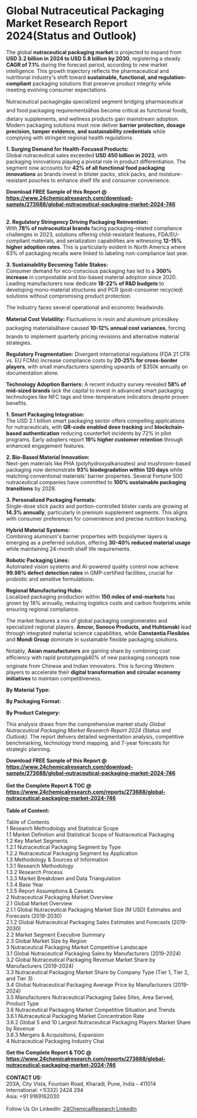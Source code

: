 <h1>Global Nutraceutical Packaging Market Research Report 2024(Status and Outlook)</h1><p>The global <strong>nutraceutical packaging market</strong> is projected to expand from <strong>USD 3.2 billion in 2024 to USD 5.8 billion by 2030</strong>, registering a steady <strong>CAGR of 7.1%</strong> during the forecast period, according to new market intelligence. This growth trajectory reflects the pharmaceutical and nutritional industry's shift toward <strong>sustainable, functional, and regulation-compliant</strong> packaging solutions that preserve product integrity while meeting evolving consumer expectations.</p><p>Nutraceutical packagingâa specialized segment bridging pharmaceutical and food packaging requirementsâhas become critical as functional foods, dietary supplements, and wellness products gain mainstream adoption. Modern packaging solutions must now deliver <strong>barrier protection, dosage precision, tamper evidence, and sustainability credentials</strong> while complying with stringent regional health regulations.</p><p><strong>1. Surging Demand for Health-Focused Products:</strong><br>
Global nutraceutical sales exceeded <strong>USD 450 billion in 2023</strong>, with packaging innovations playing a pivotal role in product differentiation. The segment now accounts for <strong>42% of all functional food packaging innovations</strong> as brands invest in blister packs, stick packs, and moisture-resistant pouches to enhance shelf life and consumer convenience.</p><div><b>Download FREE Sample of this Report @ 
            <a href="https://www.24chemicalresearch.com/download-sample/273688/global-nutraceutical-packaging-market-2024-746">
            https://www.24chemicalresearch.com/download-sample/273688/global-nutraceutical-packaging-market-2024-746</a></b></div><br><p><strong>2. Regulatory Stringency Driving Packaging Reinvention:</strong><br>
With <strong>78% of nutraceutical brands</strong> facing packaging-related compliance challenges in 2023, solutions offering child-resistant features, FDA/EU-compliant materials, and serialization capabilities are witnessing <strong>12-15% higher adoption rates</strong>. This is particularly evident in North America where 63% of packaging recalls were linked to labeling non-compliance last year.</p><p><strong>3. Sustainability Becoming Table Stakes:</strong><br>
Consumer demand for eco-conscious packaging has led to a <strong>300% increase</strong> in compostable and bio-based material adoption since 2020. Leading manufacturers now dedicate <strong>18-22% of R&amp;D budgets</strong> to developing mono-material structures and PCR (post-consumer recycled) solutions without compromising product protection.</p><p>The industry faces several operational and economic headwinds:</p><p><strong>Material Cost Volatility:</strong> Fluctuations in resin and aluminum pricesâkey packaging materialsâhave caused <strong>10-12% annual cost variances</strong>, forcing brands to implement quarterly pricing revisions and alternative material strategies.</p><p><strong>Regulatory Fragmentation:</strong> Divergent international regulations (FDA 21 CFR vs. EU FCMs) increase compliance costs by <strong>20-25% for cross-border players</strong>, with small manufacturers spending upwards of $350k annually on documentation alone.</p><p><strong>Technology Adoption Barriers:</strong> A recent industry survey revealed <strong>58% of mid-sized brands</strong> lack the capital to invest in advanced smart packaging technologies like NFC tags and time-temperature indicators despite proven benefits.</p><p><strong>1. Smart Packaging Integration:</strong><br>
The USD 2.1 billion smart packaging sector offers compelling applications for nutraceuticals, with <strong>QR-code enabled dose tracking</strong> and <strong>blockchain-based authentication</strong> reducing counterfeit incidents by 72% in pilot programs. Early adopters report <strong>19% higher customer retention</strong> through enhanced engagement features.</p><p><strong>2. Bio-Based Material Innovation:</strong><br>
Next-gen materials like PHA (polyhydroxyalkanoates) and mushroom-based packaging now demonstrate <strong>93% biodegradation within 120 days</strong> while matching conventional materials' barrier properties. Several Fortune 500 nutraceutical companies have committed to <strong>100% sustainable packaging transitions</strong> by 2028.</p><p><strong>3. Personalized Packaging Formats:</strong><br>
Single-dose stick packs and portion-controlled blister cards are growing at <strong>14.3% annually</strong>, particularly in premium supplement segments. This aligns with consumer preferences for convenience and precise nutrition tracking.</p><p><strong>Hybrid Material Systems:</strong><br>
	Combining aluminum's barrier properties with biopolymer layers is emerging as a preferred solution, offering <strong>30-40% reduced material usage</strong> while maintaining 24-month shelf life requirements.</p><p><strong>Robotic Packaging Lines:</strong><br>
	Automated vision systems and AI-powered quality control now achieve <strong>99.98% defect detection rates</strong> in GMP-certified facilities, crucial for probiotic and sensitive formulations.</p><p><strong>Regional Manufacturing Hubs:</strong><br>
	Localized packaging production within <strong>150 miles of end-markets</strong> has grown by 18% annually, reducing logistics costs and carbon footprints while ensuring regional compliance.</p><p>The market features a mix of global packaging conglomerates and specialized regional players. <strong>Amcor, Sonoco Products, and Huhtamaki</strong> lead through integrated material science capabilities, while <strong>Constantia Flexibles</strong> and <strong>Mondi Group</strong> dominate in sustainable flexible packaging solutions.</p><p>Notably, <strong>Asian manufacturers</strong> are gaining share by combining cost efficiency with rapid prototypingâ40% of new packaging concepts now originate from Chinese and Indian innovators. This is forcing Western players to accelerate their <strong>digital transformation and circular economy initiatives</strong> to maintain competitiveness.</p><p><strong>By Material Type:</strong></p><p><strong>By Packaging Format:</strong></p><p><strong>By Product Category:</strong></p><p>This analysis draws from the comprehensive market study <em>Global Nutraceutical Packaging Market Research Report 2024 (Status and Outlook)</em>. The report delivers detailed segmentation analysis, competitive benchmarking, technology trend mapping, and 7-year forecasts for strategic planning.</p><div><b>Download FREE Sample of this Report @ 
            <a href="https://www.24chemicalresearch.com/download-sample/273688/global-nutraceutical-packaging-market-2024-746">
            https://www.24chemicalresearch.com/download-sample/273688/global-nutraceutical-packaging-market-2024-746</a></b></div><br><div><b>Get the Complete Report & TOC @ 
            <a href="https://www.24chemicalresearch.com/reports/273688/global-nutraceutical-packaging-market-2024-746">
            https://www.24chemicalresearch.com/reports/273688/global-nutraceutical-packaging-market-2024-746</a></b></div><br>
            <b>Table of Content:</b><p>Table of Contents<br />
1 Research Methodology and Statistical Scope<br />
1.1 Market Definition and Statistical Scope of Nutraceutical Packaging<br />
1.2 Key Market Segments<br />
1.2.1 Nutraceutical Packaging Segment by Type<br />
1.2.2 Nutraceutical Packaging Segment by Application<br />
1.3 Methodology & Sources of Information<br />
1.3.1 Research Methodology<br />
1.3.2 Research Process<br />
1.3.3 Market Breakdown and Data Triangulation<br />
1.3.4 Base Year<br />
1.3.5 Report Assumptions & Caveats<br />
2 Nutraceutical Packaging Market Overview<br />
2.1 Global Market Overview<br />
2.1.1 Global Nutraceutical Packaging Market Size (M USD) Estimates and Forecasts (2019-2030)<br />
2.1.2 Global Nutraceutical Packaging Sales Estimates and Forecasts (2019-2030)<br />
2.2 Market Segment Executive Summary<br />
2.3 Global Market Size by Region<br />
3 Nutraceutical Packaging Market Competitive Landscape<br />
3.1 Global Nutraceutical Packaging Sales by Manufacturers (2019-2024)<br />
3.2 Global Nutraceutical Packaging Revenue Market Share by Manufacturers (2019-2024)<br />
3.3 Nutraceutical Packaging Market Share by Company Type (Tier 1, Tier 2, and Tier 3)<br />
3.4 Global Nutraceutical Packaging Average Price by Manufacturers (2019-2024)<br />
3.5 Manufacturers Nutraceutical Packaging Sales Sites, Area Served, Product Type<br />
3.6 Nutraceutical Packaging Market Competitive Situation and Trends<br />
3.6.1 Nutraceutical Packaging Market Concentration Rate<br />
3.6.2 Global 5 and 10 Largest Nutraceutical Packaging Players Market Share by Revenue<br />
3.6.3 Mergers & Acquisitions, Expansion<br />
4 Nutraceutical Packaging Industry Chai</p><div><b>Get the Complete Report & TOC @ 
            <a href="https://www.24chemicalresearch.com/reports/273688/global-nutraceutical-packaging-market-2024-746">
            https://www.24chemicalresearch.com/reports/273688/global-nutraceutical-packaging-market-2024-746</a></b></div><br><b>CONTACT US:</b><br>
            203A, City Vista, Fountain Road, Kharadi, Pune, India - 411014<br>
            International: +1(332) 2424 294<br>
            Asia: +91 9169162030 <br><br>
            Follow Us On LinkedIn: <a href="https://www.linkedin.com/company/24chemicalresearch/">24ChemicalResearch LinkedIn</a>